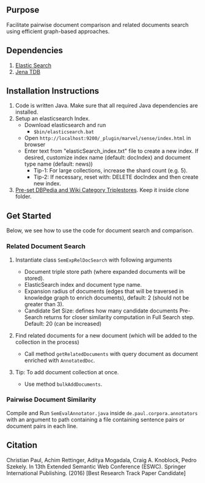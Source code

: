 ## Purpose 

Facilitate pairwise document comparison and related documents search using efficient graph-based approaches.

## Dependencies

1. [Elastic Search](https://www.elastic.co/downloads/elasticsearch)
2. [Jena TDB](https://jena.apache.org/documentation/tdb/)


## Installation Instructions

1. Code is written Java. Make sure that all required Java dependencies are installed.
2. Setup an elasticsearch Index.
	* Download elasticsearch and run
		* `$bin/elasticsearch.bat`
	* Open `http://localhost:9200/_plugin/marvel/sense/index.html` in browser
	* Enter text from "elasticSearch\_index.txt" file to create a new index. If desired, customize index name (default: docIndex) and document type name (default: news))
		* Tip-1: For large collections, increase the shard count (e.g. 5).
		* Tip-2: If necessary, reset with: DELETE docIndex and then create new index.
3. [Pre-set DBPedia and Wiki Category Triplestores](). Keep it inside clone folder.

## Get Started

Below, we see how to use the code for document search and comparison.

### Related Document Search

1. Instantiate class `SemExpRelDocSearch` with following arguments 
	* Document triple store path (where expanded documents will be stored).
	* ElasticSearch index and document type name.
	* Expansion radius of documents (edges that will be traversed in knowledge graph to enrich documents), default: 2 (should not be greater than 3).
	* Candidate Set Size: defines how many candidate documents Pre-Search returns for closer similarity computation in Full Search step. Default: 20 (can be increased)

2. Find related documents for a new document (which will be added to the collection in the process)
	* Call method `getRelatedDocuments` with query document as document enriched with `AnnotatedDoc`.

3. Tip: To add document collection at once.
	* Use method `bulkAddDocuments`.

		
### Pairwise Document Similarity 

Compile and Run `SemEvalAnnotator.java` inside `de.paul.corpora.annotators` with an argument to path containing a file containing sentence pairs or document pairs in 
each line.


## Citation

Christian Paul, Achim Rettinger, Aditya Mogadala, Craig A. Knoblock, Pedro Szekely. In 13th Extended Semantic Web Conference (ESWC). Springer International Publishing. (2016) [Best Research Track Paper Candidate]
